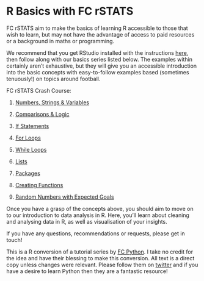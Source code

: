 # R Basics with FC rSTATS

FC rSTATS aim to make the basics of learning R accessible to those that wish to learn, but may not have the advantage of access to paid resources or a background in maths or programming.

We recommend that you get RStudio installed with the instructions [here](https://courses.edx.org/courses/UTAustinX/UT.7.01x/3T2014/56c5437b88fa43cf828bff5371c6a924/), then follow along with our basics series listed below. The examples within certainly aren’t exhaustive, but they will give you an accessible introduction into the basic concepts with easy-to-follow examples based (sometimes tenuously!) on topics around football.

FC rSTATS  Crash Course:

1. [Numbers, Strings & Variables](https://github.com/FCrSTATS/R_basics/blob/master/1.NumbersStrings_Variable.md)

2. [Comparisons & Logic](https://github.com/FCrSTATS/R_basics/blob/master/2.Comparisons_Logic.md)

3. [If Statements](https://github.com/FCrSTATS/R_basics/blob/master/3.IfStatements.md)

4. [For Loops](https://github.com/FCrSTATS/R_basics/blob/master/4.ForLoops.md)

5. [While Loops](https://github.com/FCrSTATS/R_basics/blob/master/5.WhileLoops.md)

6. [Lists](https://github.com/FCrSTATS/R_basics/blob/master/6.Lists.md)

7. [Packages](https://github.com/FCrSTATS/R_basics/blob/master/7.Packages.md)

8. [Creating Functions](https://github.com/FCrSTATS/R_basics/blob/master/8.Functions.md)

9. [Random Numbers with Expected Goals](https://github.com/FCrSTATS/R_basics/blob/master/9.RandomExpectedGoals.md)

Once you have a grasp of the concepts above, you should aim to move on to our introduction to data analysis in R. Here, you’ll learn about cleaning and analysing data in R, as well as visualisation of your insights.

If you have any questions, recommendations or requests, please get in touch!

This is a R conversion of a tutorial series by [FC Python](https://fcpython.com/python-basics-fcpython). I take no credit for the idea and have their blessing to make this conversion. All text is a direct copy unless changes were relevant. Please follow them on [twitter](www.twitter.com/FC_Python) and if you have a desire to learn Python then they are a fantastic resource!

